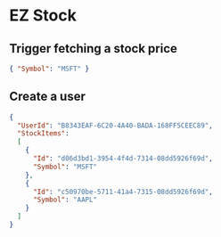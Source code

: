 ﻿# EZ Stock

## Trigger fetching a stock price
```json
{ "Symbol": "MSFT" }
```

## Create a user
```json
{ 
  "UserId": "B8343EAF-6C20-4A40-BADA-168FF5CEEC89",
  "StockItems": 
  [
    {
      "Id": "d06d3bd1-3954-4f4d-7314-08dd5926f69d",
      "Symbol": "MSFT"
    },
    {
      "Id": "c50970be-5711-41a4-7315-08dd5926f69d",
      "Symbol": "AAPL"
    }
  ]
}
```